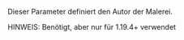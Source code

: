 Dieser Parameter definiert den Autor der Malerei.

HINWEIS: Benötigt, aber nur für 1.19.4+ verwendet